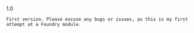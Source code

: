 1.0

	First version. Please excuse any bugs or issues, as this is my first attempt at a Foundry module.